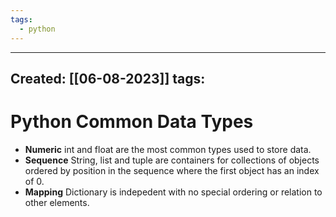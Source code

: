 ```yaml
---
tags:
  - python
---
```


---
Created: [[06-08-2023]]
tags: 
---
# Python Common Data Types
- **Numeric** int and float are the most common types used to store data.
- **Sequence** String, list and tuple are containers for collections of objects ordered by position in the sequence where the first object has an index of 0.
- **Mapping** Dictionary is indepedent with no special ordering or relation to other elements.



